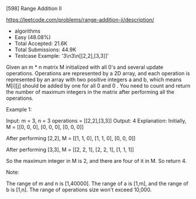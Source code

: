 [598] Range Addition II  

https://leetcode.com/problems/range-addition-ii/description/

* algorithms
* Easy (48.08%)
* Total Accepted:    21.6K
* Total Submissions: 44.9K
* Testcase Example:  '3\n3\n[[2,2],[3,3]]'

Given an m * n matrix M initialized with all 0's and several update operations.
Operations are represented by a 2D array, and each operation is represented by an array with two positive integers a and b, which means M[i][j] should be added by one for all 0  and 0 . 
You need to count and return the number of maximum integers in the matrix after performing all the operations.

Example 1:

Input: 
m = 3, n = 3
operations = [[2,2],[3,3]]
Output: 4
Explanation: 
Initially, M = 
[[0, 0, 0],
 [0, 0, 0],
 [0, 0, 0]]

After performing [2,2], M = 
[[1, 1, 0],
 [1, 1, 0],
 [0, 0, 0]]

After performing [3,3], M = 
[[2, 2, 1],
 [2, 2, 1],
 [1, 1, 1]]

So the maximum integer in M is 2, and there are four of it in M. So return 4.



Note:

The range of m and n is [1,40000].
The range of a is [1,m], and the range of b is [1,n].
The range of operations size won't exceed 10,000.


